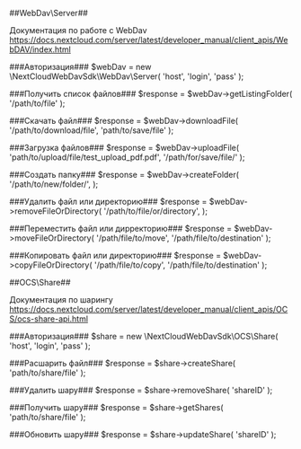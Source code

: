 ##WebDav\Server##

Документация по работе с WebDav
https://docs.nextcloud.com/server/latest/developer_manual/client_apis/WebDAV/index.html

###Авторизация###
$webDav = new \NextCloudWebDavSdk\WebDav\Server(
    'host',
    'login',
    'pass'
);

###Получить список файлов###
$response = $webDav->getListingFolder(
    '/path/to/file'
);

###Скачать файл###
$response = $webDav->downloadFile(
    '/path/to/download/file',
    'path/to/save/file'
);


###Загрузка файлов###
$response = $webDav->uploadFile(
    'path/to/upload/file/test_upload_pdf.pdf',
    '/path/for/save/file/'
);
    
    
###Создать папку###
$response = $webDav->createFolder(
    '/path/to/new/folder/',
);

###Удалить файл или директорию###
$response = $webDav->removeFileOrDirectory(
    '/path/to/file/or/directory',
);

###Переместить файл или дирректорию###
$response = $webDav->moveFileOrDirectory(
    '/path/file/to/move',
    '/path/file/to/destination'
);

###Копировать файл или директорию###
$response = $webDav->copyFileOrDirectory(
    '/path/file/to/copy',
    '/path/file/to/destination'
);


##OCS\Share##

Документация по шарингу 
https://docs.nextcloud.com/server/latest/developer_manual/client_apis/OCS/ocs-share-api.html

###Авторизация###
$share = new \NextCloudWebDavSdk\OCS\Share(
    'host',
    'login',
    'pass'
);

###Расшарить файл###
$response = $share->createShare(
    'path/to/share/file'
);

###Удалить шару###
$response = $share->removeShare(
    'shareID'
);


###Получить шару###
$response = $share->getShares(
     'path/to/share/file'
);

###Обновить шару###
$response = $share->updateShare(
    'shareID'
);

